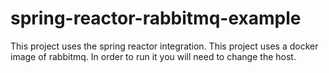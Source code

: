 # spring-reactor-rabbitmq-example

This project uses the spring reactor integration. 
This project uses a docker image of rabbitmq. In order to run it you will need to change the host.
